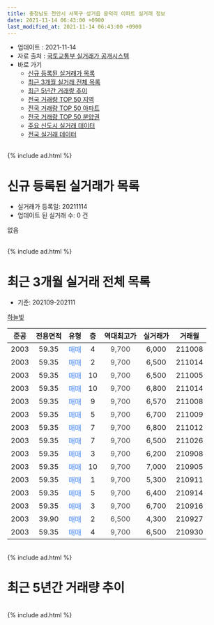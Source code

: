 ```yaml
---
title: 충청남도 천안시 서북구 성거읍 문덕리 아파트 실거래 정보
date: 2021-11-14 06:43:00 +0900
last_modified_at: 2021-11-14 06:43:00 +0900
---
```


* 업데이트 : 2021-11-14
* 자료 출처 : [국토교통부 실거래가 공개시스템](http://rt.molit.go.kr)
* 바로 가기
    * [신규 등록된 실거래가 목록](#신규-등록된-실거래가-목록)
    * [최근 3개월 실거래 전체 목록](#최근-3개월-실거래-전체-목록)
    * [최근 5년간 거래량 추이](#최근-5년간-거래량-추이)
    * [전국 거래량 TOP 50 지역](https://inasie.github.io/apt-trade-info/최근-3개월-전국에서-가장-거래가-많이-발생한-지역)
    * [전국 거래량 TOP 50 아파트](https://inasie.github.io/apt-trade-info/최근-3개월-전국에서-가장-거래가-많이-발생한-아파트)
    * [전국 거래량 TOP 50 분양권](https://inasie.github.io/apt-trade-info/최근-3개월-전국에서-가장-거래가-많이-발생한-분양권)
    * [주요 신도시 실거래 데이터](https://inasie.github.io/apt-trade-info/주요-신도시)
    * [전국 실거래 데이터](https://inasie.github.io/apt-trade-info/전국)
<br>
{% include ad.html %}
<br>

# 신규 등록된 실거래가 목록
* 실거래가 등록일: 20211114
* 업데이트 된 실거래 수: 0 건

없음

<br>
{% include ad.html %}
<br>

# 최근 3개월 실거래 전체 목록
* 기준: 202109-202111


[하늘빛](https://search.naver.com/search.naver?query=%EC%B6%A9%EC%B2%AD%EB%82%A8%EB%8F%84+%EC%B2%9C%EC%95%88%EC%8B%9C+%EC%84%9C%EB%B6%81%EA%B5%AC+%EC%84%B1%EA%B1%B0%EC%9D%8D+%EB%AC%B8%EB%8D%95%EB%A6%AC+%ED%95%98%EB%8A%98%EB%B9%9B)

|준공|전용면적|유형|층|역대최고가|실거래가|거래월|
|:---:|:---:|:---:|:---:|:---:|:---:|:---:|
|2003|59.35|<span style="color:#4285f3">매매</span>|4|<span style="color:#444444">9,700</span>|6,000|211008|
|2003|59.35|<span style="color:#4285f3">매매</span>|2|<span style="color:#444444">9,700</span>|6,500|211014|
|2003|59.35|<span style="color:#4285f3">매매</span>|10|<span style="color:#444444">9,700</span>|6,500|211005|
|2003|59.35|<span style="color:#4285f3">매매</span>|10|<span style="color:#444444">9,700</span>|6,800|211014|
|2003|59.35|<span style="color:#4285f3">매매</span>|9|<span style="color:#444444">9,700</span>|6,570|211008|
|2003|59.35|<span style="color:#4285f3">매매</span>|5|<span style="color:#444444">9,700</span>|6,700|211009|
|2003|59.35|<span style="color:#4285f3">매매</span>|7|<span style="color:#444444">9,700</span>|6,800|211012|
|2003|59.35|<span style="color:#4285f3">매매</span>|7|<span style="color:#444444">9,700</span>|6,500|211026|
|2003|59.35|<span style="color:#4285f3">매매</span>|3|<span style="color:#444444">9,700</span>|6,200|210908|
|2003|59.35|<span style="color:#4285f3">매매</span>|10|<span style="color:#444444">9,700</span>|7,000|210905|
|2003|59.35|<span style="color:#4285f3">매매</span>|1|<span style="color:#444444">9,700</span>|5,300|210911|
|2003|59.35|<span style="color:#4285f3">매매</span>|5|<span style="color:#444444">9,700</span>|6,400|210914|
|2003|59.35|<span style="color:#4285f3">매매</span>|3|<span style="color:#444444">9,700</span>|6,700|210916|
|2003|39.90|<span style="color:#4285f3">매매</span>|2|<span style="color:#444444">6,500</span>|4,300|210927|
|2003|59.35|<span style="color:#4285f3">매매</span>|4|<span style="color:#444444">9,700</span>|6,500|210930|


<br>
{% include ad.html %}
<br>

# 최근 5년간 거래량 추이


<div style="width:100%;">
    <canvas id="deal_progress" height="200"></canvas>
</div>

<script>
new Chart(document.getElementById("deal_progress"), {
    type: 'line',
    data: {
        labels: ['201611','201612','201701','201702','201703','201704','201705','201706','201707','201708','201709','201710','201711','201712','201801','201802','201803','201804','201805','201806','201807','201808','201809','201810','201811','201812','201901','201902','201903','201904','201905','201906','201907','201908','201909','201910','201911','201912','202001','202002','202003','202004','202005','202006','202007','202008','202009','202010','202011','202012','202101','202102','202103','202104','202105','202106','202107','202108','202109','202110','202111'],
        datasets: [{
            label: '매매',
            pointRadius: 1,
            data: [1, 1, 1, 3, 3, 8, 1, 1, 2, 2, 2, 0, 2, 1, 2, 1, 6, 0, 3, 2, 3, 1, 4, 3, 2, 1, 1, 2, 2, 1, 0, 1, 1, 1, 1, 1, 4, 0, 4, 2, 1, 3, 5, 2, 2, 4, 3, 5, 1, 5, 5, 5, 7, 16, 14, 3, 6, 4, 7, 8, 0],
            borderColor: "rgba(255, 201, 14, 1)",
            backgroundColor: "rgba(255, 201, 14, 0.5)",
            fill: false,
            lineTension: 0
        },{
            label: '전월세',
            pointRadius: 1,
            data: [3, 2, 5, 1, 1, 2, 4, 2, 2, 6, 3, 3, 2, 2, 3, 3, 6, 1, 4, 3, 1, 1, 1, 0, 1, 0, 0, 0, 0, 0, 0, 0, 1, 1, 0, 0, 1, 1, 0, 0, 1, 1, 0, 0, 0, 2, 0, 0, 1, 0, 0, 0, 0, 0, 2, 0, 1, 1, 0, 0, 0],
            borderColor: "rgba(0, 141, 185, 1)",
            backgroundColor: "rgba(0, 141, 185, 0.5)",
            fill: false,
            lineTension: 0
        }
        ]
    },
    options: {
        responsive: true,
        title: {
            display: false
        },
        tooltips: {
            mode: 'index',
            intersect: false
        },
        hover: {
            mode: 'nearest',
            intersect: true
        },
        scales: {
            xAxes: [{
                display: true,
                scaleLabel: {
                    display: true,
                    labelString: '년/월'
                }
            }],
            yAxes: [{
                display: true,
                ticks: {
                    suggestedMin: 0,
                },
                scaleLabel: {
                    display: true,
                    labelString: '실거래 수'
                }
            }]
        }
    }
});

</script>


<br>
{% include ad.html %}
<br>

